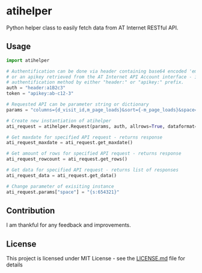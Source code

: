 # atihelper
Python helper class to easily fetch data from AT Internet RESTful API.

## Usage
```python
import atihelper

# Authentification can be done via header containing base64 encoded 'email@email.com:password' string
# or an apikey retrieved from the AT Internet API Account interface - it is mandatory to indicate the used
# authentification method by either "header:" or "apikey:" prefix.
auth = "header:a1B2c3"
token = "apikey:ab-c12-3"

# Requested API can be parameter string or dictionary
params = "columns={d_visit_id,m_page_loads}&sort={-m_page_loads}&space={s:123456}&period={D:{start:'2018-12-31',end:'2018-12-31'}}"

# Create new instantiation of atihelper
ati_request = atihelper.Request(params, auth, allrows=True, dataformat="json")

# Get maxdate for specified API request - returns response
ati_request_maxdate = ati_request.get_maxdate()

# Get amount of rows for specified API request - returns response
ati_request_rowcount = ati_request.get_rows()

# Get data for specified API request - returns list of responses
ati_request_data = ati_request.get_data()

# Change parameter of exisiting instance
ati_request.params["space"] = "{s:654321}"
```

## Contribution
I am thankful for any feedback and improvements.

## License
This project is licensed under MIT License - see the [LICENSE.md](https://github.com/datapip/atihelper/blob/master/LICENSE) file for details 

